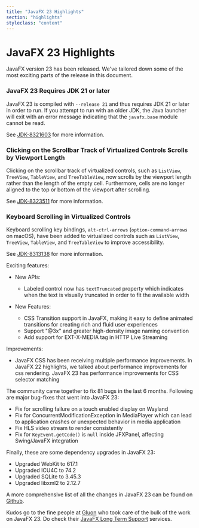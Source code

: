 ```yaml
---
title: "JavaFX 23 Highlights"
section: "highlights"
styleclass: "content"
---
```

# JavaFX 23 Highlights

JavaFX version 23 has been released. We've tailored down some of the most exciting parts of the release in this document.

### JavaFX 23 Requires JDK 21 or later

JavaFX 23 is compiled with `--release 21` and thus requires JDK 21 or later in order to run.
If you attempt to run with an older JDK, the Java launcher will exit with an error message indicating that the `javafx.base` module cannot be read.

See [JDK-8321603](https://bugs.openjdk.org/browse/JDK-8321603) for more information.

### Clicking on the Scrollbar Track of Virtualized Controls Scrolls by Viewport Length

Clicking on the scrollbar track of virtualized controls, such as `ListView`, `TreeView`, `TableView`, and `TreeTableView`,
now scrolls by the viewport length rather than the length of the empty cell.
Furthermore, cells are no longer aligned to the top or bottom of the viewport after scrolling.

See [JDK-8323511](https://bugs.openjdk.org/browse/JDK-8323511) for more information.

### Keyboard Scrolling in Virtualized Controls

Keyboard scrolling key bindings, `alt-ctrl-arrows` (`option-command-arrows` on macOS),
have been added to virtualized controls such as  `ListView`, `TreeView`, `TableView`, and `TreeTableView` to improve accessibility.

See [JDK-8313138](https://bugs.openjdk.org/browse/JDK-8313138) for more information.

Exciting features:
- New APIs:
  - Labeled control now has `textTruncated` property which indicates when the text is visually truncated in order to fit the available width

- New Features:
  - CSS Transition support in JavaFX, making it easy to define animated transitions for creating rich and fluid user experiences
  - Support "@3x" and greater high-density image naming convention
  - Add support for EXT-X-MEDIA tag in HTTP Live Streaming

Improvements:
- JavaFX CSS has been receiving multiple performance improvements.
In JavaFX 22 highlights, we talked about performance improvements for css rendering.
JavaFX 23 has performance improvements for CSS selector matching

The community came together to fix 81 bugs in the last 6 months. Following are major bug-fixes that went into JavaFX 23:

- Fix for scrolling failure on a touch enabled display on Wayland
- Fix for ConcurrentModificationException in MediaPlayer which can lead to application crashes or unexpected behavior in media application
- Fix HLS video stream to render consistently
- Fix for `KeyEvent.getCode()` is `null` inside JFXPanel, affecting Swing/JavaFX integration

Finally, these are some dependency upgrades in JavaFX 23:
- Upgraded WebKit to 617.1
- Upgraded ICU4C to 74.2
- Upgraded SQLite to 3.45.3
- Upgraded libxml2 to 2.12.7


A more comprehensive list of all the changes in JavaFX 23 can be found on [Github](https://github.com/openjdk/jfx/blob/jfx23/doc-files/release-notes-23.md).

Kudos go to the fine people at [Gluon](https://gluonhq.com) who took care of the bulk of the work on JavaFX 23. Do check their [JavaFX Long Term Support](https://gluonhq.com/services/javafx-support/) services.
